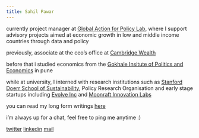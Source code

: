 ```yaml
---
title: Sahil Pawar
---
```

currently project manager at [Global Action for Policy Lab](https://cssh.northeastern.edu/gap/), where I support advisory projects aimed at economic growth in low and middle income countries through data and policy

previously, associate at the ceo’s office at [Cambridge Wealth](https://www.cambridgewealth.in/)

before that i studied economics from the [Gokhale Insitute of Politics and Economics](https://gipe.ac.in) in pune

while at university, I interned with research institutions such as [Stanford Doerr School of Sustainability](https://fuse.stanford.edu/), Policy Research Organisation and early stage startups including [Evolve Inc](https://evolveinc.io/) and [Moonraft Innovation Labs](https://moonraft.com/) 

you can read my long form writings [here](https://www.sahilpawar.substack.com)

i’m always up for a chat, feel free to ping me anytime :)

[twitter](https://x.com/1sahilpawar)   [linkedin](https://linkedin.com/in/1sahilpawar)   [mail](mailto:1sahilpawar@gmail.com)









